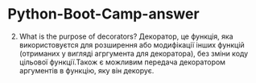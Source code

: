 # Python-Boot-Camp-answer

2. What is the purpose of decorators?
Декоратор, це функція, яка використовуєтся для розширення або модифікації інших функцій (отриманих у вигляді агргумента для декоратора), без зміни коду цільової функції.Також є можливим передача декоратором аргументів в функцію, яку він декорує. 
